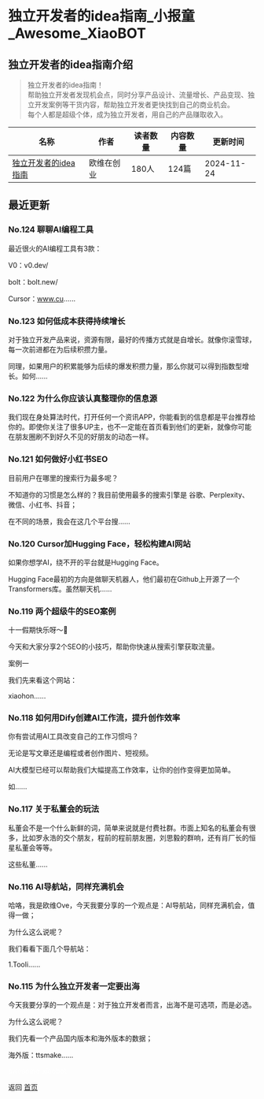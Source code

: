 # 独立开发者的idea指南_小报童_Awesome_XiaoBOT

## 独立开发者的idea指南介绍
> 独立开发者的idea指南！    
帮助独立开发者发现机会点，同时分享产品设计、流量增长、产品变现、独立开发案例等干货内容，帮助独立开发者更快找到自己的商业机会。    
每个人都是超级个体，成为独立开发者，用自己的产品赚取收入。  
  


|名称|作者|读者数量|内容数量|更新时间|
|---|---|---|---|---|
|[独立开发者的idea指南](https://xiaobot.net/p/Ove2022?refer=0b133df9-27dc-423b-8101-639049001c13)|欧维在创业|180人|124篇|2024-11-24|

## 最近更新
### No.124 聊聊AI编程工具

最近很火的AI编程工具有3款：

V0：v0.dev/

bolt：bolt.new/

Cursor：www.cu......

### No.123 如何低成本获得持续增长

对于独立开发产品来说，资源有限，最好的传播方式就是自增长。就像你滚雪球，每一次前进都在为后续积攒力量。

同理，如果用户的积累能够为后续的爆发积攒力量，那么你就可以得到指数型增长。如何......

### No.122 为什么你应该认真整理你的信息源

我们现在身处算法时代，打开任何一个资讯APP，你能看到的信息都是平台推荐给你的。即使你关注了很多UP主，也不一定能在首页看到他们的更新，就像你可能在朋友圈刷不到好久不见的好朋友的动态一样。

### No.121 如何做好小红书SEO

目前用户在哪里的搜索行为最多呢？

不知道你的习惯是怎么样的？我目前使用最多的搜索引擎是 谷歌、Perplexity、微信、小红书、抖音；

在不同的场景，我会在这几个平台搜......

### No.120 Cursor加Hugging Face，轻松构建AI网站

如果你想学AI，绕不开的平台就是Hugging Face。

Hugging Face最初的方向是做聊天机器人，他们最初在Github上开源了一个Transformers库。虽然聊天机......

### No.119 两个超级牛的SEO案例

十一假期快乐呀～🎉

今天和大家分享2个SEO的小技巧，帮助你快速从搜索引擎获取流量。

案例一

我们先来看这个网站：

xiaohon......

### No.118 如何用Dify创建AI工作流，提升创作效率

你有尝试用AI工具改变自己的工作习惯吗？

无论是写文章还是编程或者创作图片、短视频。

AI大模型已经可以帮助我们大幅提高工作效率，让你的创作变得更加简单。

如......

### No.117 关于私董会的玩法

私董会不是一个什么新鲜的词，简单来说就是付费社群。市面上知名的私董会有很多，比如罗永浩的交个朋友，程前的程前朋友圈，刘思毅的群响，还有肖厂长的恒星私董会等等。

这些私董......

### No.116 AI导航站，同样充满机会

哈咯，我是欧维Ove，今天我要分享的一个观点是：AI导航站，同样充满机会，值得一做；

为什么这么说呢？

我们看看下面几个导航站：

1.Tooli......

### No.115 为什么独立开发者一定要出海

今天我要分享的一个观点是：对于独立开发者而言，出海不是可选项，而是必选。

为什么这么说呢？

我们先看一个产品国内版本和海外版本的数据；

海外版：ttsmake......


<a href="https://github.com/Reno9527/awesome-xiaobot" style="color: white; text-decoration: none;">awesome-xiaobot</a>

返回 [首页](../README.md)
